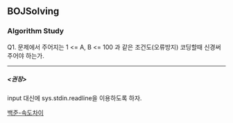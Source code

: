 ## BOJSolving 
### Algorithm Study

Q1. 문제에서 주어지는 1 <= A, B <= 100 과 같은 조건도(오류방지) 코딩할때 신경써주어야 하는가.

* * *
##### <권장>
input 대신에 sys.stdin.readline을 이용하도록 하자. 

[백준-속도차이](https://www.acmicpc.net/blog/view/56)
